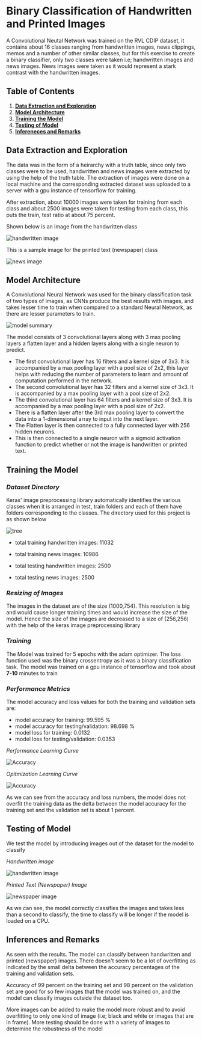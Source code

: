 # Binary Classification of Handwritten and Printed Images

A Convolutional Neutal Network was trained on the RVL CDIP dataset, it contains about 16 classes ranging from handwritten images, news clippings, memos and a number of other similar classes, but for this exercise to create a binary classifier, only two classes were taken i.e; handwritten images and news images. News images were taken as it would represent a stark contrast with the handwritten images.

## Table of Contents
1. [**Data Extraction and Exploration**](#data-extraction-and-exploration)
2. [**Model Architecture**](#Model-Architecture)
3. [**Training the Model**](#training-the-model)
4. [**Testing of Model**](#testing-of-model)
5. [**Infereneces and Remarks**](#Inferences-and-Remarks)

## **Data Extraction and Exploration**

The data was in the form of a heirarchy with a truth table, since only two classes were to be used, handwritten and news images were extracted by using the help of the truth table. The extraction of images were done on a local machine and the corresponding extracted dataset was uploaded to a server with a gpu instance of tensorflow for training.

After extraction, about 10000 images were taken for training from each class and about 2500 images were taken for testing from each class, this puts the train, test ratio at about 75 percent.

Shown below is an image from the handwritten class

![handwritten image](images_for_display/handwritten.png)

This is a sample image for the printed text (newspaper) class


![news image](images_for_display/news.png) 


## **Model Architecture**

A Convolutional Neural Network was used for the binary classification task of two types of images, as CNNs produce the best results with images, and takes lesser time to train when compared to a standard Neural Network, as there are lesser parameters to train.

![model summary](images_for_display//model_summary.png)

The model consists of 3 convolutional layers along with 3 max pooling layers a flatten layer and a hidden layers along with a single neuron to predict. 
- The first convolutional layer has 16 filters and a kernel size of 3x3. It is accompanied by a max pooling layer with a pool size of 2x2, this layer helps with reducing the number of parameters to learn and amount of computation performed in the network.
- The second convolutional layer has 32 filters and a kernel size of 3x3. It is accompanied by a max pooling layer with a pool size of 2x2.
- The third convolutional layer has 64 filters and a kernel size of 3x3. It is accompanied by a max pooling layer with a pool size of 2x2.
- There is a flatten layer after the 3rd max pooling layer to convert the data into a 1-dimensional array to input into the next layer. 
- The Flatten layer is then connected to a fully connected layer with 256 hidden neurons.
- This is then connected to a single neuron with a sigmoid activation function to predict whether or not the image is handwritten or printed text.

## **Training the Model**

### *Dataset Directory*

Keras' image preprocessing library automatically identifies the various classes when it is arranged in test, train folders and each of them have folders corresponding to the classes. The directory used for this project is as shown below

![tree](images_for_display/tree.png)

- total training handwritten images:  11032
- total training news images:  10986

- total testing handwritten images:  2500
- total testing news images:  2500

### *Resizing of Images*

The images in the dataset are of the size (1000,754). This resolution is big and would cause longer training times and would increase the size of the model. Hence the size of the images are decreased to a size of (256,256) with the help of the keras image preprocessing library

### *Training*
The Model was trained for 5 epochs with the adam optimizer. The loss function used was the binary crossentropy as it was a binary classification task. The model was trained on a gpu instance of tensorflow and took about **7-10** minutes to train

### *Performance Metrics*
The model accuracy and loss values for both the training and validation sets are:
- model accuracy for training:  99.595 %
- model accuracy for testing/validation:  98.698 %
- model loss for training:  0.0132
- model loss for testing/validation: 0.0353


*Performance Learning Curve*

![Accuracy](images_for_display/acc_learning_curve.png)

*Opitmization Learning Curve*

![Accuracy](images_for_display/loss_learning_curve.png)


As we can see from the accuracy and loss numbers, the model does not overfit the training data as the delta between the model accuracy for the training set and the validation set is about 1 percent.
 

## Testing of Model

We test the model by introducing images out of the dataset for the model to classify

*Handwritten image*

![handwritten image](images_for_display/hand_classify.png)


*Printed Text (Newspaper) Image*

![newspaper image](images_for_display/news_classify.png)

As we can see, the model correctly classifies the images and takes less than a second to classify, the time to classify will be longer if the model is loaded on a CPU.

## Inferences and Remarks

As seen with the results. The model can classify between handwritten and printed (newspaper) images. There doesn't seem to be a lot of overfitting as indicated by the small delta between the accuracy percentages of the training and validation sets.

Accuracy of 99 percent on the training set and 98 percent on the validation set are good for so few images that the model was trained on, and the model can classify images outside the dataset too.

More images can be added to make the model more robust and to avoid overfitting to only one kind of image (i.e; black and white or images that are in frame). More testing should be done with a variety of images to determine the robustness of the model









